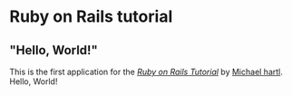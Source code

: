 # Ruby on Rails tutorial

## "Hello, World!"

This is the first application for the
[*Ruby on Rails Tutorial*](http://www.railstutorial.org/)
by [Michael hartl](http://www.michaelhartl.com/). Hello, World!
